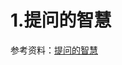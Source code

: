 # 1.提问的智慧
参考资料：[提问的智慧](https://github.com/Discrete-Mathematics/ai-self-learning/blob/main/%E5%9C%A8%E5%BC%80%E5%A7%8B%E5%AD%A6%E4%B9%A0%E4%B9%8B%E5%89%8D/%E6%8F%90%E9%97%AE%E7%9A%84%E6%99%BA%E6%85%A7-%E7%AE%80%E4%B8%AD.md)

